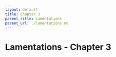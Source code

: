 ```yaml
---
layout: default
title: Chapter 3
parent_title: Lamentations
parent_url: ./lamentations.md
---
```


# Lamentations - Chapter 3
